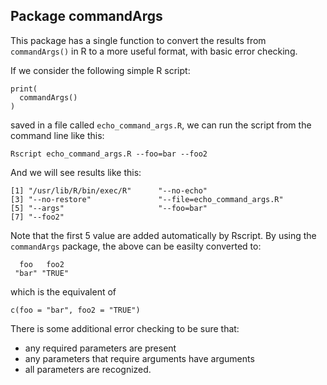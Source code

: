 ## Package commandArgs

This package has a single function to convert the results from `commandArgs()` in R to a more useful format, with basic error checking.

If we consider the following simple R script:
```
print(
  commandArgs()
)
```
saved in a file called `echo_command_args.R`, we can run the script from the command line like this:

`Rscript echo_command_args.R --foo=bar --foo2`

And we will see results like this:

```
[1] "/usr/lib/R/bin/exec/R"      "--no-echo"                 
[3] "--no-restore"               "--file=echo_command_args.R"
[5] "--args"                     "--foo=bar"                 
[7] "--foo2"                    
```

Note that the first 5 value are added automatically by Rscript.  By using the `commandArgs` package, the above can be easilty converted to:

```
  foo   foo2 
 "bar" "TRUE"
```
which is the equivalent of 

`c(foo = "bar", foo2 = "TRUE")`

There is some additional error checking to be sure that: 

- any required parameters are present
- any parameters that require arguments have arguments
- all parameters are recognized.
